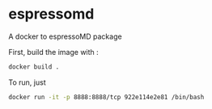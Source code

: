 # espressomd
A docker to espressoMD package 

First, build the image with :

```bash
docker build .
```

To run, just 

```bash
docker run -it -p 8888:8888/tcp 922e114e2e81 /bin/bash
```